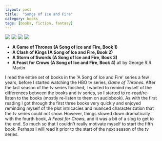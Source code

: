 ```yaml
---
layout: post
title:  "Songs of Ice and Fire"
category: books
tags: [books, fiction, fantasy]
---
```

<a target="_blank"  href="https://www.amazon.com/gp/product/0553593714/ref=as_li_tl?ie=UTF8&camp=1789&creative=9325&creativeASIN=0553593714&linkCode=as2&tag=42models-20&linkId=14edde436d732ea166c7e5ac77485d77"><img border="0" src="//ws-na.amazon-adsystem.com/widgets/q?_encoding=UTF8&MarketPlace=US&ASIN=0553593714&ServiceVersion=20070822&ID=AsinImage&WS=1&Format=_SL160_&tag=42models-20" ></a><img src="//ir-na.amazon-adsystem.com/e/ir?t=42models-20&l=am2&o=1&a=0553593714" width="1" height="1" border="0" alt="" style="border:none !important; margin:0px !important;" />
<a target="_blank"  href="https://www.amazon.com/gp/product/0553579908/ref=as_li_tl?ie=UTF8&camp=1789&creative=9325&creativeASIN=0553579908&linkCode=as2&tag=42models-20&linkId=88be30320bcc131f2c299614ad598bfb"><img border="0" src="//ws-na.amazon-adsystem.com/widgets/q?_encoding=UTF8&MarketPlace=US&ASIN=0553579908&ServiceVersion=20070822&ID=AsinImage&WS=1&Format=_SL160_&tag=42models-20" ></a><img src="//ir-na.amazon-adsystem.com/e/ir?t=42models-20&l=am2&o=1&a=0553579908" width="1" height="1" border="0" alt="" style="border:none !important; margin:0px !important;" />
<a target="_blank"  href="https://www.amazon.com/gp/product/055357342X/ref=as_li_tl?ie=UTF8&camp=1789&creative=9325&creativeASIN=055357342X&linkCode=as2&tag=42models-20&linkId=b859f6e0ba30b771e16185eecc99b766"><img border="0" src="//ws-na.amazon-adsystem.com/widgets/q?_encoding=UTF8&MarketPlace=US&ASIN=055357342X&ServiceVersion=20070822&ID=AsinImage&WS=1&Format=_SL160_&tag=42models-20" ></a><img src="//ir-na.amazon-adsystem.com/e/ir?t=42models-20&l=am2&o=1&a=055357342X" width="1" height="1" border="0" alt="" style="border:none !important; margin:0px !important;" />
<a target="_blank"  href="https://www.amazon.com/gp/product/055358202X/ref=as_li_tl?ie=UTF8&camp=1789&creative=9325&creativeASIN=055358202X&linkCode=as2&tag=42models-20&linkId=05616cb4e7d08acf3cef09ced907b630"><img border="0" src="//ws-na.amazon-adsystem.com/widgets/q?_encoding=UTF8&MarketPlace=US&ASIN=055358202X&ServiceVersion=20070822&ID=AsinImage&WS=1&Format=_SL160_&tag=42models-20" ></a><img src="//ir-na.amazon-adsystem.com/e/ir?t=42models-20&l=am2&o=1&a=055358202X" width="1" height="1" border="0" alt="" style="border:none !important; margin:0px !important;" />

- **A Game of Thrones (A Song of Ice and Fire, Book 1)**
- **A Clash of Kings (A Song of Ice and Fire, Book 2)**
- **A Storm of Swords (A Song of Ice and Fire, Book 3)**
- **A Feast for Crows (A Song of Ice and Fire, Book 4)**
all by George R.R. Martin

I read the entire set of books in the 'A Song of Ice and Fire' series a few years, before I started watching the HBO tv series, *Game of Thrones*. After the last season of the tv series finished, I wanted to remind myself of the differences between the books and tv series, so I started to re-read/re-listen to the books (mostly re-listen to them on audiobook). As with the first reading I got through the first three books very quickly and enjoyed reminding myself of the plot intricacies and nuanced characterization that the tv series could not show. However, things slowed down dramatically with the fourth book, *A Feast for Crows*, and it was a bit of a slog to get to the end. So much so that I couldn't really motivate myself to start the fifth book. Perhaps I will read it prior to the start of the next season of the tv series.
